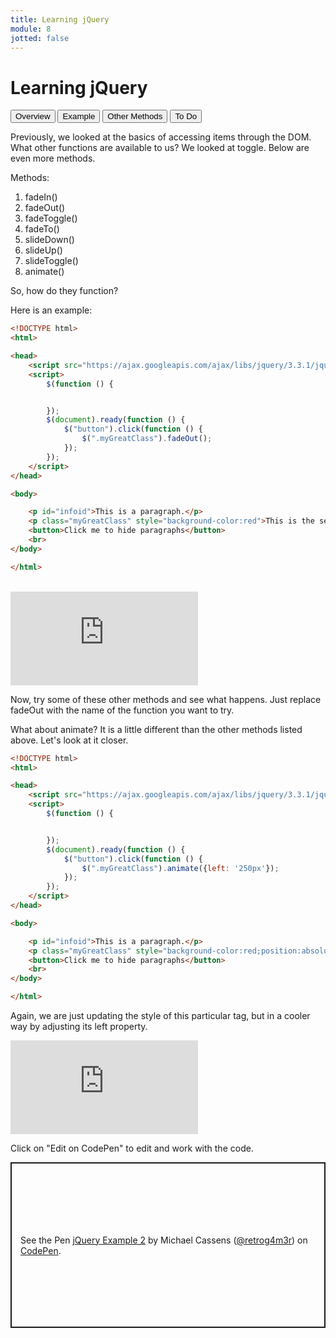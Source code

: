 ```yaml
---
title: Learning jQuery
module: 8
jotted: false
---
```


# Learning jQuery

<div class="tab">
  <button class="tablinks active" onclick="openTab(event, 'Overview')">Overview</button>
<button class="tablinks" onclick="openTab(event, 'example')">Example</button>
<button class="tablinks" onclick="openTab(event, 'other')">Other Methods</button>
<button class="tablinks" onclick="openTab(event, 'todo')">To Do</button>

</div>
<div id="Overview" class="tabcontent" style="display:block">
<div class="tabhtml" markdown="1">

Previously, we looked at the basics of accessing items through the DOM. What other functions are available to us?  We looked at toggle.  Below are even more methods.

Methods:

1. fadeIn()
2. fadeOut()
3. fadeToggle()
4. fadeTo()
5. slideDown()
6. slideUp()
7. slideToggle()
8. animate()

So, how do they function?

</div>
</div>

<div id="example" class="tabcontent">
<div class="tabhtml" markdown="1">

Here is an example:

```html
<!DOCTYPE html>
<html>

<head>
    <script src="https://ajax.googleapis.com/ajax/libs/jquery/3.3.1/jquery.min.js"></script>
    <script>
        $(function () {


        });
        $(document).ready(function () {
            $("button").click(function () {
                $(".myGreatClass").fadeOut();
            });
        });
    </script>
</head>

<body>

    <p id="infoid">This is a paragraph.</p>
    <p class="myGreatClass" style="background-color:red">This is the second paragraph.</p>
    <button>Click me to hide paragraphs</button>
    <br>
</body>

</html>
```
<br/>

<div class="embed-responsive embed-responsive-16by9"><iframe class="embed-responsive-item" src="https://www.youtube.com/embed/uO4Qxymj26w" frameborder="0" allowfullscreen></iframe></div>

</div>
</div>

<div id="other" class="tabcontent">
<div class="tabhtml" markdown="1">

Now, try some of these other methods and see what happens.  Just replace fadeOut with the name of the function you want to try.

What about animate?  It is a little different than the other methods listed above.  Let's look at it closer.

```html
<!DOCTYPE html>
<html>

<head>
    <script src="https://ajax.googleapis.com/ajax/libs/jquery/3.3.1/jquery.min.js"></script>
    <script>
        $(function () {


        });
        $(document).ready(function () {
            $("button").click(function () {
                $(".myGreatClass").animate({left: '250px'});
            });
        });
    </script>
</head>

<body>

    <p id="infoid">This is a paragraph.</p>
    <p class="myGreatClass" style="background-color:red;position:absolute; top: 100px; left: 25px">This is the second paragraph.</p>
    <button>Click me to hide paragraphs</button>
    <br>
</body>

</html>
```

Again, we are just updating the style of this particular tag, but in a cooler way by adjusting its left property.

<div class="embed-responsive embed-responsive-16by9"><iframe class="embed-responsive-item" src="https://www.youtube.com/embed/72rOPWTTiYA" frameborder="0" allowfullscreen></iframe></div>

</div>
</div>

<div id="todo" class="tabcontent">
<div class="tabhtml" markdown="1">

Click on "Edit on CodePen" to edit and work with the code.

<p class="codepen" data-height="265" data-theme-id="light" data-default-tab="html,result" data-user="retrog4m3r" data-slug-hash="ZEBvOqp" style="height: 265px; box-sizing: border-box; display: flex; align-items: center; justify-content: center; border: 2px solid; margin: 1em 0; padding: 1em;" data-pen-title="jQuery Example 2">
  <span>See the Pen <a href="https://codepen.io/retrog4m3r/pen/ZEBvOqp">
  jQuery Example 2</a> by Michael Cassens (<a href="https://codepen.io/retrog4m3r">@retrog4m3r</a>)
  on <a href="https://codepen.io">CodePen</a>.</span>
</p>
<script async src="https://cpwebassets.codepen.io/assets/embed/ei.js"></script>
</div>
</div>
